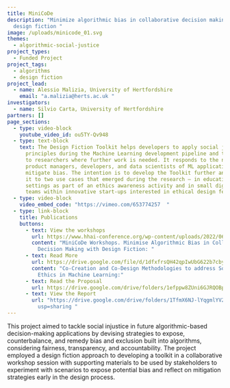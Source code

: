 ```yaml
---
title: MiniCoDe
description: "Minimize algorithmic bias in collaborative decision making with
  design fiction "
image: /uploads/minicode_01.svg
themes:
  - algorithmic-social-justice
project_types:
  - Funded Project
project_tags:
  - algorithms
  - design fiction
project_lead:
  - name: Alessio Malizia, University of Hertfordshire
    email: "a.malizia@herts.ac.uk "
investigators:
  - name: Silvio Carta, University of Hertfordshire
partners: []
page_sections:
  - type: video-block
    youtube_video_id: ou5TY-Qv948
  - type: text-block
    text: The Design Fiction Toolkit helps developers to apply social justice
      principles during the Machine Learning development pipeline and to signal
      to researchers where further work is needed. It responds to the needs of
      product managers, developers, and data scientists of ML applications to
      mitigate bias. The intention is to develop the Toolkit further and adapt
      it to two use cases that emerged during the research – in educational
      settings as part of an ethics awareness activity and in small digital
      teams within innovative start-ups interested in ethical design features.
  - type: video-block
    video_embed_code: "https://vimeo.com/653774257  "
  - type: link-block
    title: Publications
    buttons:
      - text: View the workshops
        url: https://www.hhai-conference.org/wp-content/uploads/2022/06/hhai-2022_paper_58.pdf
        content: "MiniCoDe Workshops. Minimise Algorithmic Bias in Collaborative
          Decision Making with Design Fiction: "
      - text: Read More
        url: https://drive.google.com/file/d/1dfxfrsQH42qpIwUbG622b7cbyHvdPH58/view?usp=sharing
        content: "Co-Creation and Co-Design Methodologies to address Social Justice and
          Ethics in Machine Learning:"
      - text: Read the Proposal
        url: https://drive.google.com/drive/folders/1efppw8ZUni6GJRQOBpu8b4MLg01QSn2p?usp=sharing
      - text: View the Report
        url: "https://drive.google.com/drive/folders/1TfmX6NJ-lYqgmlYV2pB7hDBrXgEp3nWM?\
          usp=sharing "
---
```

This project aimed to tackle social injustice in future algorithmic-based decision-making applications by devising strategies to expose, counterbalance, and remedy bias and exclusion built into algorithms, considering fairness, transparency, and accountability. The project employed a design fiction approach to developing a toolkit in a collaborative workshop session with supporting materials to be used by stakeholders to experiment with scenarios to expose potential bias and reflect on mitigation strategies early in the design process.